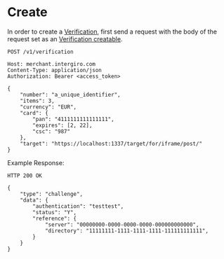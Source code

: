 # Create

In order to create a [Verification](./reference.html#verification), first send a request with the body of the request set as an [Verification creatable](./reference.html#verification).

``` {1} JSON
POST /v1/verification

Host: merchant.intergiro.com
Content-Type: application/json
Authorization: Bearer <access_token>

{
	"number": "a_unique_identifier",
	"items": 3,
	"currency": "EUR",
	"card": {
		"pan": "4111111111111111",
		"expires": [2, 22],
		"csc": "987"
	},
	"target": "https://localhost:1337/target/for/iframe/post/"
}
```

Example Response:

``` {1} JSON
HTTP 200 OK

{
	"type": "challenge",
	"data": {
		"authentication": "testtest",
		"status": "Y",
		"reference": {
			"server": "00000000-0000-0000-0000-000000000000",
			"directory": "11111111-1111-1111-1111-111111111111",
		}
	}
}
```